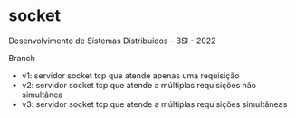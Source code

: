 # socket

Desenvolvimento de Sistemas Distribuídos - BSI - 2022

Branch
  - v1: servidor socket tcp que atende apenas uma requisição
  - v2: servidor socket tcp que atende a múltiplas requisições não simultânea
  - v3: servidor socket tcp que atende a múltiplas requisições simultâneas

